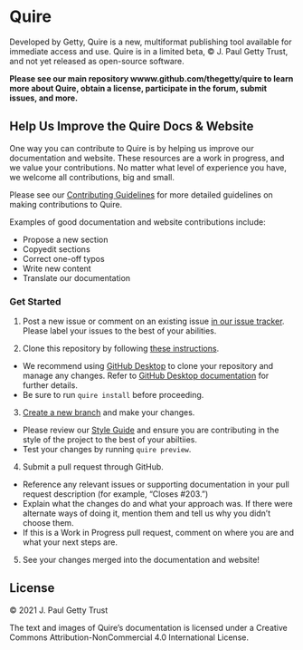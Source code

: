 # Quire

Developed by Getty, Quire is a new, multiformat publishing tool available for immediate access and use. Quire is in a limited beta, © J. Paul Getty Trust, and not yet released as open-source software. 

**Please see our main repository wwww.github.com/thegetty/quire to learn more about Quire, obtain a license, participate in the forum, submit issues, and more.**

## Help Us Improve the Quire Docs & Website

One way you can contribute to Quire is by helping us improve our documentation and website. These resources are a work in progress, and we value your contributions. No matter what level of experience you have, we welcome all contributions, big and small.

Please see our [Contributing Guidelines](https://github.com/thegetty/quire/edit/main/CONTRIBUTING.md) for more detailed guidelines on making contributions to Quire. 

Examples of good documentation and website contributions include:

- Propose a new section
- Copyedit sections
- Correct one-off typos
- Write new content
- Translate our documentation

### Get Started

1. Post a new issue or comment on an existing issue [in our issue tracker](https://github.com/thegetty/quire-docs/issues). Please label your issues to the best of your abilities.

2. Clone this repository by following [these instructions](https://quire.getty.edu/documentation/github/#installing-an-existing-quire-project-from-github). 
  - We recommend using [GitHub Desktop](https://desktop.github.com/) to clone your repository and manage any changes. Refer to [GitHub Desktop documentation](https://docs.github.com/en/desktop) for further details. 
  - Be sure to run `quire install` before proceeding. 

3. [Create a new branch](https://docs.github.com/en/desktop/contributing-and-collaborating-using-github-desktop/managing-branches) and make your changes. 
  - Please review our [Style Guide](https://github.com/thegetty/quire-docs/wiki/Quire-Website-&-Documentation-Style-Guide) and ensure you are contributing in the style of the project to the best of your abiltiies.
  - Test your changes by running `quire preview`. 

4. Submit a pull request through GitHub.
  - Reference any relevant issues or supporting documentation in your pull request description (for example, “Closes #203.”)
  - Explain what the changes do and what your approach was. If there were alternate ways of doing it, mention them and tell us why you didn’t choose them.
  - If this is a Work in Progress pull request, comment on where you are and what your next steps are.

5. See your changes merged into the documentation and website! 

## License

© 2021 J. Paul Getty Trust

The text and images of Quire’s documentation is licensed under a Creative Commons Attribution-NonCommercial 4.0 International License.
